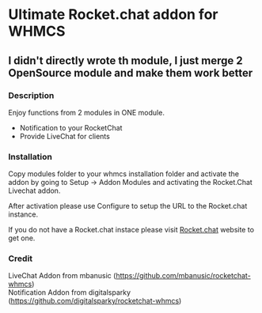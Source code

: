 Ultimate Rocket.chat  addon for WHMCS
====================================

## I didn't directly wrote th module, I just merge 2 OpenSource module and make them work better  

### Description

Enjoy functions from 2 modules in ONE module.  
* Notification to your RocketChat
* Provide LiveChat for clients

### Installation

Copy modules folder to your whmcs installation folder and activate the addon by going to Setup -> Addon Modules and activating the Rocket.Chat Livechat addon.

After activation please use Configure to setup the URL to the Rocket.chat instance.

If you do not have a Rocket.chat instace please visit [Rocket.chat](https://rocket.chat) website to get one.

### Credit
LiveChat Addon from mbanusic (https://github.com/mbanusic/rocketchat-whmcs)  
Notification Addon from digitalsparky (https://github.com/digitalsparky/rocketchat-whmcs)

